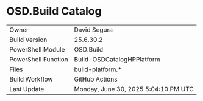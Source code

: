 ﻿# OSD.Build Catalog

| | |
|-|-|
| Owner | David Segura |
| Build Version | 25.6.30.2 |
| PowerShell Module | OSD.Build |
| PowerShell Function | Build-OSDCatalogHPPlatform |
| Files | build-platform.* |
| Build Workflow | GitHub Actions |
| Last Update | Monday, June 30, 2025 5:04:10 PM UTC |
